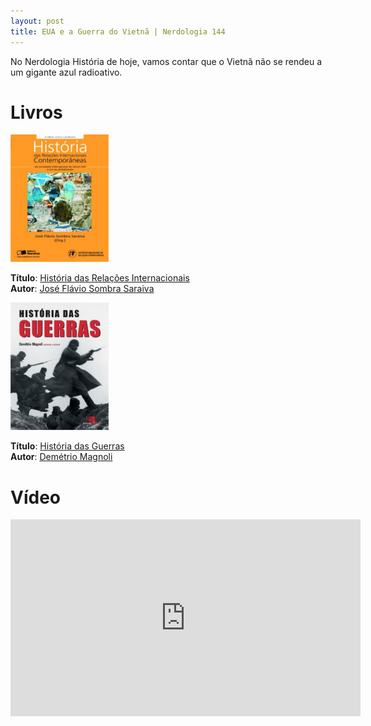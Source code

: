 ```yaml
---
layout: post
title: EUA e a Guerra do Vietnã | Nerdologia 144
---
```


No Nerdologia História de hoje, vamos contar que o Vietnã não se rendeu a um gigante azul radioativo.

Livros
=====

![História das Relações Internacionais](../images/historia-cont.jpg)

**Título**: [História das Relações Internacionais](http://www.livrariacultura.com.br/p/historia-das-relacoes-internacionais-9014137#)<br>
**Autor**: [José Flávio Sombra Saraiva](http://buscatextual.cnpq.br/buscatextual/visualizacv.do?metodo=apresentar&id=K4781915Y9)

![História das Guerras](../images/historia-guerras.jpg)

**Título**: [História das Guerras](http://www.saraiva.com.br/historia-das-guerras-4066443.html)<br>
**Autor**: [Demétrio Magnoli](https://pt.wikipedia.org/wiki/Demétrio_Magnoli)

Vídeo
=====

<iframe width="560" height="315" src="https://www.youtube.com/embed/P3sM7rFl1Zc" frameborder="0" allowfullscreen></iframe>

